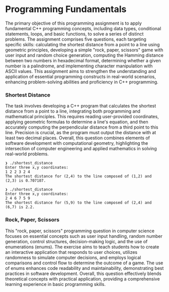 # Programming Fundamentals
The primary objective of this programming assignment is to apply fundamental C++ programming concepts, including data types, conditional statements, loops, and basic functions, to solve a series of distinct problems. The assignment comprises five questions, each targeting specific skills: calculating the shortest distance from a point to a line using geometric principles, developing a simple "rock, paper, scissors" game with user input and random choice generation, computing the Hamming distance between two numbers in hexadecimal format, determining whether a given number is a palindrome, and implementing character manipulation with ASCII values. This assignment aims to strengthen the understanding and application of essential programming constructs in real-world scenarios, enhancing problem-solving abilities and proficiency in C++ programming.
### Shortest Distance
The task involves developing a C++ program that calculates the shortest distance from a point to a line, integrating both programming and mathematical principles. This requires reading user-provided coordinates, applying geometric formulas to determine a line's equation, and then accurately computing the perpendicular distance from a third point to this line. Precision is crucial, as the program must output the distance with at least two decimal places. Overall, this question combines elements of software development with computational geometry, highlighting the intersection of computer engineering and applied mathematics in solving real-world problems.
```
❯ ./shortest_distance                           
Enter three x,y coordinates:
1 2 2 3 2 4
The shortest distance for (2,4) to the line composed of (1,2) and (2,3) is 0.707107.

❯ ./shortest_distance
Enter three x,y coordinates:
2 4 6 7 5 9 
The shortest distance for (5,9) to the line composed of (2,4) and (6,7) is 2.2.
```
### Rock, Paper, Scissors
This "rock, paper, scissors" programming question in computer science focuses on essential concepts such as user input handling, random number generation, control structures, decision-making logic, and the use of enumerations (enums). The exercise aims to teach students how to create an interactive application that responds to user choices, utilizes randomness to simulate computer decisions, and employs logical comparisons and control flow to determine the outcome of a game. The use of enums enhances code readability and maintainability, demonstrating best practices in software development. Overall, this question effectively blends theoretical concepts with practical application, providing a comprehensive learning experience in basic programming skills.
